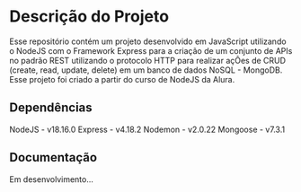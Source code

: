 # Descrição do Projeto

Esse repositório contém um projeto desenvolvido em JavaScript utilizando o NodeJS com o Framework Express para a criação de um conjunto de APIs no padrão REST utilizando o protocolo HTTP para realizar açÕes de CRUD (create, read, update, delete) em um banco de dados NoSQL - MongoDB. Esse projeto foi criado a partir do curso de NodeJS da Alura.

## Dependências

NodeJS - v18.16.0
Express - v4.18.2
Nodemon - v2.0.22
Mongoose - v7.3.1

## Documentação

Em desenvolvimento...